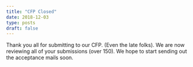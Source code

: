 ```yaml
---
title: "CFP Closed"
date: 2018-12-03
type: posts
draft: false
---
```


Thank you all for submitting to our CFP.  (Even the late folks).
We are now reviewing all of your submissions (over 150). 
We hope to start sending out the acceptance mails soon.


